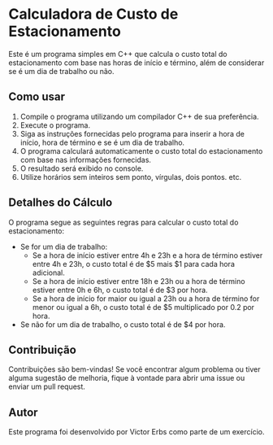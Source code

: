# Calculadora de Custo de Estacionamento

Este é um programa simples em C++ que calcula o custo total do estacionamento com base nas horas de início e término, além de considerar se é um dia de trabalho ou não.

## Como usar

1. Compile o programa utilizando um compilador C++ de sua preferência.
2. Execute o programa.
3. Siga as instruções fornecidas pelo programa para inserir a hora de início, hora de término e se é um dia de trabalho.
4. O programa calculará automaticamente o custo total do estacionamento com base nas informações fornecidas.
5. O resultado será exibido no console.
6. Utilize horários sem inteiros sem ponto, vírgulas, dois pontos. etc.

## Detalhes do Cálculo

O programa segue as seguintes regras para calcular o custo total do estacionamento:

- Se for um dia de trabalho:
  - Se a hora de início estiver entre 4h e 23h e a hora de término estiver entre 4h e 23h, o custo total é de $5 mais $1 para cada hora adicional.
  - Se a hora de início estiver entre 18h e 23h ou a hora de término estiver entre 0h e 6h, o custo total é de $3 por hora.
  - Se a hora de início for maior ou igual a 23h ou a hora de término for menor ou igual a 6h, o custo total é de $5 multiplicado por 0.2 por hora.
- Se não for um dia de trabalho, o custo total é de $4 por hora.

## Contribuição

Contribuições são bem-vindas! Se você encontrar algum problema ou tiver alguma sugestão de melhoria, fique à vontade para abrir uma issue ou enviar um pull request.

## Autor

Este programa foi desenvolvido por Victor Erbs como parte de um exercício.
